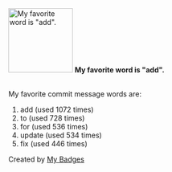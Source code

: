 <img src="https://github.com/my-badges/my-badges/blob/master/src/all-badges/favorite-word/favorite-word.png?raw=true" alt="My favorite word is &quot;add&quot;." title="My favorite word is &quot;add&quot;." width="128">
<strong>My favorite word is &quot;add&quot;.</strong>
<br><br>

My favorite commit message words are:

1. add (used 1072 times)
2. to (used 728 times)
3. for (used 536 times)
4. update (used 534 times)
5. fix (used 446 times)


Created by <a href="https://github.com/my-badges/my-badges">My Badges</a>